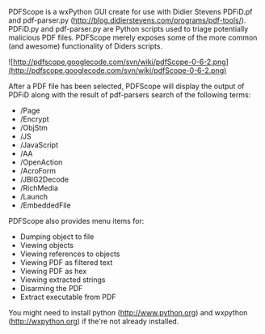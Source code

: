 PDFScope is a wxPython GUI create for use with Didier Stevens PDFiD.pf and pdf-parser.py (http://blog.didierstevens.com/programs/pdf-tools/). PDFiD.py and pdf-parser.py are Python scripts used to triage potentially malicious PDF files. PDFScope merely exposes some of the more common (and awesome) functionality of Diders scripts.

![http://pdfscope.googlecode.com/svn/wiki/pdfScope-0-6-2.png](http://pdfscope.googlecode.com/svn/wiki/pdfScope-0-6-2.png)

After a PDF file has been selected, PDFScope will display the output of PDFiD along with the result of pdf-parsers search of the following terms:

  * /Page
  * /Encrypt
  * /ObjStm
  * /JS
  * /JavaScript
  * /AA
  * /OpenAction
  * /AcroForm
  * /JBIG2Decode
  * /RichMedia
  * /Launch
  * /EmbeddedFile

PDFScope also provides menu items for:

  * Dumping object to file
  * Viewing objects
  * Viewing references to objects
  * Viewing PDF as filtered text
  * Viewing PDF as hex
  * Viewing extracted strings
  * Disarming the PDF
  * Extract executable from PDF

You might need to install python (http://www.python.org) and wxpython (http://wxpython.org) if the're not already installed.